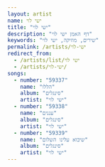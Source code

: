 ```yaml
---
layout: artist
name: ישי לוי
title: "ישי לוי"
description: "דף האמן ישי לוי"
keywords: "שירים, מוזיקה, ישי לוי"
permalink: /artists/ישי-לוי
redirect_from:
  - /artists/list/ישי לוי
  - /artists/ישי-לוי/
songs:
  - number: "59337"
    name: "הללו"
    album: "סינגלים"
    artist: "ישי לוי"
  - number: "59338"
    name: "עננים"
    album: "סינגלים"
    artist: "ישי לוי"
  - number: "59339"
    name: "שיבוא עלינו השלום"
    album: "סינגלים"
    artist: "ישי לוי"
---
```

